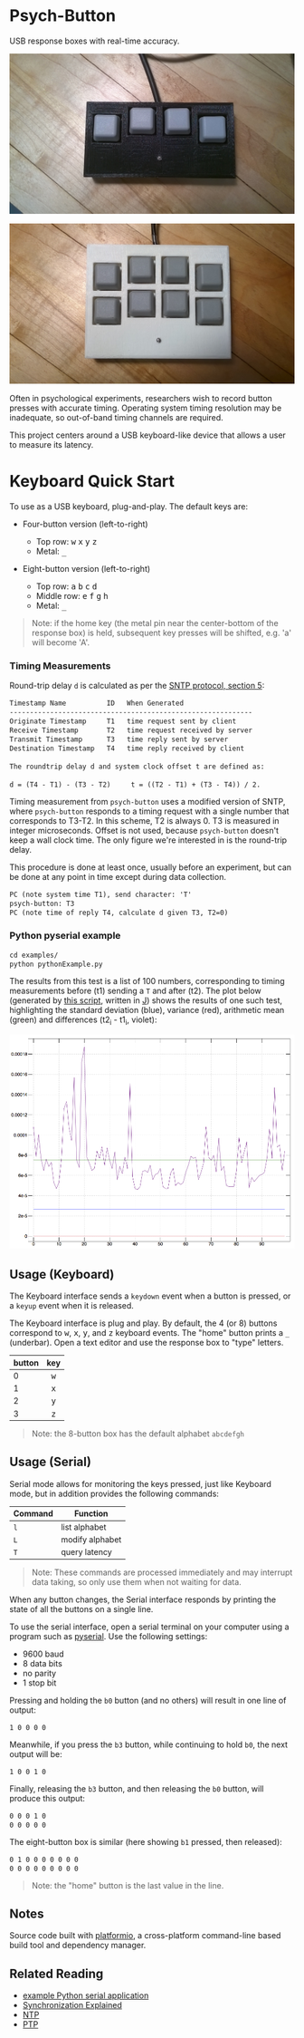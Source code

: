 Psych-Button
============
USB response boxes with real-time accuracy.

![](images/four.jpg)

![](images/eight.jpg)

Often in psychological experiments, researchers wish to record button presses with accurate timing.  Operating system timing resolution may be inadequate, so out-of-band timing channels are required.

This project centers around a USB keyboard-like device that allows a user to measure its latency.

# Keyboard Quick Start
To use as a USB keyboard, plug-and-play.  The default keys are:

* Four-button version (left-to-right)

  * Top row: <kbd>w</kbd> <kbd>x</kbd> <kbd>y</kbd> <kbd>z</kbd>
  * Metal: <kbd>_</kbd>

* Eight-button version (left-to-right)

  * Top row: <kbd>a</kbd> <kbd>b</kbd> <kbd>c</kbd> <kbd>d</kbd>
  * Middle row: <kbd>e</kbd> <kbd>f</kbd> <kbd>g</kbd> <kbd>h</kbd>
  * Metal: <kbd>_</kbd>

> Note: if the home key (the metal pin near the center-bottom of the response box) is held, subsequent key presses will be shifted, e.g. 'a' will become 'A'.

### Timing Measurements
Round-trip delay `d` is calculated as per the [SNTP protocol, section 5](https://tools.ietf.org/html/rfc4330#section-5):

    Timestamp Name          ID   When Generated
    ------------------------------------------------------------
    Originate Timestamp     T1   time request sent by client
    Receive Timestamp       T2   time request received by server
    Transmit Timestamp      T3   time reply sent by server
    Destination Timestamp   T4   time reply received by client

    The roundtrip delay d and system clock offset t are defined as:

    d = (T4 - T1) - (T3 - T2)     t = ((T2 - T1) + (T3 - T4)) / 2.

Timing measurement from `psych-button` uses a modified version of SNTP, where `psych-button` responds to a timing request with a single number that corresponds to T3-T2.  In this scheme, T2 is always 0.  T3 is measured in integer microseconds.  Offset is not used, because `psych-button` doesn't keep a wall clock time.  The only figure we're interested in is the round-trip delay.

This procedure is done at least once, usually before an experiment, but can be done at any point in time except during data collection.

    PC (note system time T1), send character: 'T'
    psych-button: T3
    PC (note time of reply T4, calculate d given T3, T2=0)

### Python pyserial example

    cd examples/
    python pythonExample.py

The results from this test is a list of 100 numbers, corresponding to timing measurements before (t1) sending a `T` and after (t2).  The plot below (generated by [this script](images/stats.ijs), written in [J](http://www.jsoftware.com/)) shows the results of one such test, highlighting the standard deviation (blue), variance (red), arithmetic mean (green) and differences (t2<sub>i</sub> - t1<sub>i</sub>, violet):

![](images/round_trip_timing.png)

Usage (Keyboard)
----------------
The Keyboard interface sends a `keydown` event when a button is pressed, or a `keyup` event when it is released.

The Keyboard interface is plug and play.  By default, the 4 (or 8) buttons correspond to <kbd>w</kbd>, <kbd>x</kbd>, <kbd>y</kbd>, and <kbd>z</kbd> keyboard events.  The "home" button prints a `_` (underbar).  Open a text editor and use the response box to "type" letters.

| button | key          |
|--------|:------------:|
| 0      | <kbd>w</kbd> |
| 1      | <kbd>x</kbd> |
| 2      | <kbd>y</kbd> |
| 3      | <kbd>z</kbd> |

> Note: the 8-button box has the default alphabet `abcdefgh`

Usage (Serial)
--------------
Serial mode allows for monitoring the keys pressed, just like Keyboard mode, but in addition provides the following commands:

| Command | Function        |
|---------|-----------------|
| `l`     | list alphabet   |
| `L`     | modify alphabet |
| `T`     | query latency   |

> Note: These commands are processed immediately and may interrupt data taking, so only use them when not waiting for data.

When any button changes, the Serial interface responds by printing the state of all the buttons on a single line.

To use the serial interface, open a serial terminal on your computer using a program such as [pyserial](https://github.com/pyserial/pyserial).  Use the following settings:

* 9600 baud
* 8 data bits
* no parity
* 1 stop bit

Pressing and holding the `b0` button (and no others) will result in one line of output:

    1 0 0 0 0

Meanwhile, if you press the `b3` button, while continuing to hold `b0`, the next output will be:

    1 0 0 1 0

Finally, releasing the `b3` button, and then releasing the `b0` button, will produce this output:

    0 0 0 1 0
    0 0 0 0 0

The eight-button box is similar (here showing `b1` pressed, then released):

    0 1 0 0 0 0 0 0 0
    0 0 0 0 0 0 0 0 0

> Note: the "home" button is the last value in the line.

Notes
-----
Source code built with [platformio](http://platformio.org/#!/), a cross-platform command-line based build tool and dependency manager.

Related Reading
---------------
* [example Python serial application](http://eli.thegreenplace.net/2009/08/07/a-live-data-monitor-with-python-pyqt-and-pyserial/)
* [Synchronization Explained](http://www.ni.com/white-paper/11369/en/)
* [NTP](https://en.wikipedia.org/wiki/Network_Time_Protocol#Clock_synchronization_algorithm)
* [PTP](https://en.wikipedia.org/wiki/Precision_Time_Protocol)
